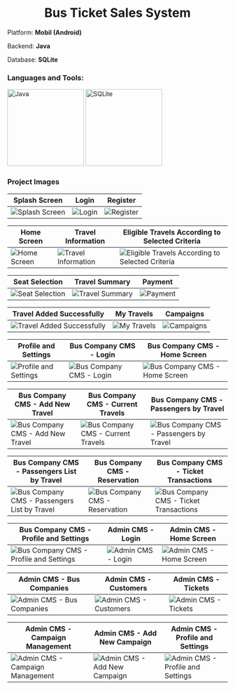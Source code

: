 <h1 align="center">Bus Ticket Sales System</h1>

<p>Platform: <b>Mobil (Android)</b></p>
<p>Backend: <b>Java</b></p>
<p>Database: <b>SQLite</b></p>

<h3 align="left">Languages and Tools:</h3>
<p align="left" witdh="320" height="320">
  <img width="175" src="https://github.com/user-attachments/assets/a6e23085-ef35-4bc4-8c58-a4e34d9bb5d7" alt="Java"> 
  <img width="175" src="https://github.com/user-attachments/assets/fb09b79a-4782-470b-8a27-40fc23485161" alt="SQLite"> 
</p>

<h3 align="left">Project Images</h3>

| Splash Screen | Login | Register |
| --- | --- | --- |
| ![Splash Screen](https://github.com/user-attachments/assets/05c0cff3-87ad-4756-bbca-cbfce65b4f36) | ![Login](https://github.com/user-attachments/assets/0870fbb8-f72e-429e-98b0-5093820b6c28) | ![Register](https://github.com/user-attachments/assets/20ec9082-39c3-4161-8ab4-309f35128bb7) |

| Home Screen | Travel Information | Eligible Travels According to Selected Criteria |
| --- | --- | --- |
| ![Home Screen](https://github.com/user-attachments/assets/e1a1eb8e-56ee-46ee-9ba0-cb29b439e333) | ![Travel Information](https://github.com/user-attachments/assets/0f43f6bc-c7ce-4133-8efa-5fb0a8b146bc) | ![Eligible Travels According to Selected Criteria](https://github.com/user-attachments/assets/fddf9dee-eb37-4b08-917a-83438cb91914) |

| Seat Selection | Travel Summary | Payment |
| --- | --- | --- |
| ![Seat Selection](https://github.com/user-attachments/assets/800a2306-a3a6-45a3-a45c-508442757e9c) | ![Travel Summary](https://github.com/user-attachments/assets/280b708d-600b-4b7a-947a-80c1b3de8117) | ![Payment](https://github.com/user-attachments/assets/b558b179-2585-4952-a660-ba6c94498a0a) |

| Travel Added Successfully | My Travels | Campaigns |
| --- | --- | --- |
| ![Travel Added Successfully](https://github.com/user-attachments/assets/9215c8fd-3453-4f2e-bc22-f75795e9bf33) | ![My Travels](https://github.com/user-attachments/assets/66932acf-0f09-4b40-9e9c-8272a609768b) | ![Campaigns](https://github.com/user-attachments/assets/6b04da16-b535-4458-8062-b8c4d0493bdb) |

| Profile and Settings | Bus Company CMS - Login | Bus Company CMS - Home Screen |
| --- | --- | --- |
| ![Profile and Settings](https://github.com/user-attachments/assets/e5c7eb2b-06df-4a6d-818b-ab411fd03827) | ![Bus Company CMS - Login](https://github.com/user-attachments/assets/ec7fe1fb-f2c7-40a8-8ca7-217faaea99da) | ![Bus Company CMS - Home Screen](https://github.com/user-attachments/assets/e85b582e-4675-4f50-8140-ea001726d057) |

| Bus Company CMS - Add New Travel | Bus Company CMS - Current Travels | Bus Company CMS - Passengers by Travel |
| --- | --- | --- |
| ![Bus Company CMS - Add New Travel](https://github.com/user-attachments/assets/1eed8d96-b0e0-4c05-88b7-6c4336b26412) | ![Bus Company CMS - Current Travels](https://github.com/user-attachments/assets/dc03480f-ac66-437c-a1b2-bb6a777dcfa0) | ![Bus Company CMS - Passengers by Travel](https://github.com/user-attachments/assets/304ce43b-f696-4d15-bf45-b7372ae7e29d) |

| Bus Company CMS - Passengers List by Travel | Bus Company CMS - Reservation | Bus Company CMS - Ticket Transactions |
| --- | --- | --- |
| ![Bus Company CMS - Passengers List by Travel](https://github.com/user-attachments/assets/d45f947f-850d-43c9-b316-3a66ac3724f9) | ![Bus Company CMS - Reservation](https://github.com/user-attachments/assets/037df2f5-6b93-4019-b33e-cb7f8a56c4ac) | ![Bus Company CMS - Ticket Transactions](https://github.com/user-attachments/assets/cd8b3078-258d-48f6-b824-78de1994ecd6) |

| Bus Company CMS - Profile and Settings | Admin CMS - Login | Admin CMS - Home Screen |
| --- | --- | --- |
| ![Bus Company CMS - Profile and Settings](https://github.com/user-attachments/assets/498d6b9a-5cd9-4163-9165-62f81d0425a5) | ![Admin CMS - Login](https://github.com/user-attachments/assets/5bf9e8b2-30be-4d34-877d-52d0a65725d7) | ![Admin CMS - Home Screen](https://github.com/user-attachments/assets/8c987ef1-5f19-4a47-aa15-26f9954e3dc0) |

| Admin CMS - Bus Companies | Admin CMS - Customers | Admin CMS - Tickets |
| --- | --- | --- |
| ![Admin CMS - Bus Companies](https://github.com/user-attachments/assets/63f25f7d-01ec-4639-97d0-1a93d3b24c45) | ![Admin CMS - Customers](https://github.com/user-attachments/assets/2841b7d9-4654-48c4-8cfa-4c4fbe71f04b) | ![Admin CMS - Tickets](https://github.com/user-attachments/assets/4dbc2a02-cb2f-48fe-bd0d-61afabc46da1) |

| Admin CMS - Campaign Management | Admin CMS - Add New Campaign | Admin CMS - Profile and Settings |
| --- | --- | --- |
| ![Admin CMS - Campaign Management](https://github.com/user-attachments/assets/e29a36c4-5af3-4bc8-b856-d466678475c2) | ![Admin CMS - Add New Campaign](https://github.com/user-attachments/assets/56e33870-64f4-4d9f-9381-1c0ff5248c9b) | ![Admin CMS - Profile and Settings](https://github.com/user-attachments/assets/d0755fb0-10ef-44d1-89bd-e03ca5dbcc4a) |

